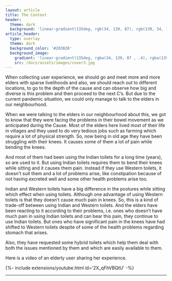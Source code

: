 ```yaml
---
layout: article
title: The Context
header:
  theme: dark
  background: 'linear-gradient(135deg, rgb(34, 139, 87), rgb(139, 34, 139))'
article_header:
  type: overlay
  theme: dark
  background_color: '#203028'
  background_image:
    gradient: 'linear-gradient(135deg, rgba(34, 139, 87 , .4), rgba(139, 34, 139, .4))'
    src: /docs/assets/images/cover3.jpg
---
```


When collecting user experience, we should go and meet more and more elders with sparse livelihoods and also, we should reach out to different locations, to go to the depth of the cause and can observe how big and diverse is this problem and then proceed to the next C’s.
But due to the current pandemic situation, we could only manage to talk to the elders in our neighbourhood.

When we were talking to the elders in our neighbourhood about this, we got to know that they were facing the problems in their bowel movement  as we anticipated during the Cause.
Most of the elders here lived most of their life in villages and they used to do very tedious jobs such as farming which require a lot of physical strength. So, now being in old age they have been struggling with their knees. It causes some of them a lot of pain while bending the knees.

And most of them had been using the Indian toilets for a long time (years), so are used to it. But using Indian toilets requires them to bend their knees while sitting and it causes them pain. Instead if they use Western toilets, it doesn't suit them and a lot of problems arise, like constipation because of not having excreted well and some other health problems arise too.

Indian and Western toilets have a big difference in the postures while sitting which effect when using toilets. Although one advantage of using Western toilets is that they doesn’t cause much pain in knees. So, this is a kind of trade-off between using Indian and Western toilets.
And the elders have been reacting to it according to their problems, i.e. ones who doesn’t have much pain in using Indian toilets and can bear this pain, they continue to use Indian toilets. But ones who have significant pain in the knees have had shifted to Western toilets despite of some of the health problems regarding stomach that arises.

Also, they have requested some hybrid toilets which help them deal with both the issues mentioned by them and which are easily available to them.

Here is a video of an elderly user sharing her experience.
<div>{%- include extensions/youtube.html id='2X_qFhVBQtU' -%}</div>

<!--more-->

---



